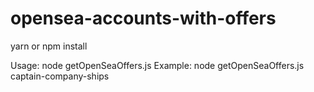 # opensea-accounts-with-offers

yarn or npm install

Usage: node getOpenSeaOffers.js <collection-slug>
Example: node getOpenSeaOffers.js captain-company-ships
